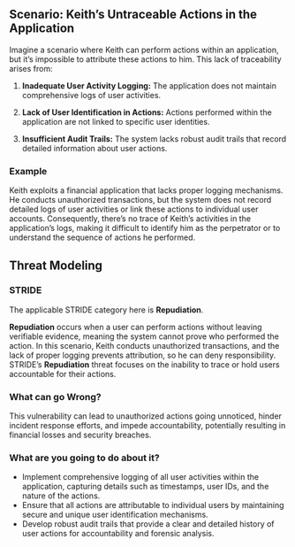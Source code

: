 ## Scenario: Keith’s Untraceable Actions in the Application

Imagine a scenario where Keith can perform actions within an application, but it’s impossible to attribute these actions to him. This lack of traceability arises from:

1. **Inadequate User Activity Logging:** The application does not maintain comprehensive logs of user activities.

2. **Lack of User Identification in Actions:** Actions performed within the application are not linked to specific user identities.

3. **Insufficient Audit Trails:** The system lacks robust audit trails that record detailed information about user actions.

### Example

Keith exploits a financial application that lacks proper logging mechanisms. He conducts unauthorized transactions, but the system does not record detailed logs of user activities or link these actions to individual user accounts. Consequently, there’s no trace of Keith’s activities in the application’s logs, making it difficult to identify him as the perpetrator or to understand the sequence of actions he performed.

## Threat Modeling

### STRIDE

The applicable STRIDE category here is **Repudiation**.

**Repudiation** occurs when a user can perform actions without leaving verifiable evidence, meaning the system cannot prove who performed the action.
In this scenario, Keith conducts unauthorized transactions, and the lack of proper logging prevents attribution, so he can deny responsibility.
STRIDE’s **Repudiation** threat focuses on the inability to trace or hold users accountable for their actions.

### What can go Wrong?

This vulnerability can lead to unauthorized actions going unnoticed, hinder incident response efforts, and impede accountability, potentially resulting in financial losses and security breaches.

### What are you going to do about it?

- Implement comprehensive logging of all user activities within the application, capturing details such as timestamps, user IDs, and the nature of the actions.
- Ensure that all actions are attributable to individual users by maintaining secure and unique user identification mechanisms.
- Develop robust audit trails that provide a clear and detailed history of user actions for accountability and forensic analysis.
